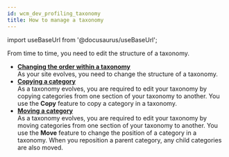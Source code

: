 ```yaml
---
id: wcm_dev_profiling_taxonomy
title: How to manage a taxonomy
---
```

import useBaseUrl from '@docusaurus/useBaseUrl';



From time to time, you need to edit the structure of a taxonomy.

-   **[Changing the order within a taxonomy](wcm_dev_profiling_taxonomy_editing.md)**  
As your site evolves, you need to change the structure of a taxonomy.
-   **[Copying a category](wcm_dev_profiling_category_copying.md)**  
As a taxonomy evolves, you are required to edit your taxonomy by copying categories from one section of your taxonomy to another. You use the **Copy** feature to copy a category in a taxonomy.
-   **[Moving a category](wcm_dev_profiling_category_moving.md)**  
As a taxonomy evolves, you are required to edit your taxonomy by moving categories from one section of your taxonomy to another. You use the **Move** feature to change the position of a category in a taxonomy. When you reposition a parent category, any child categories are also moved.

